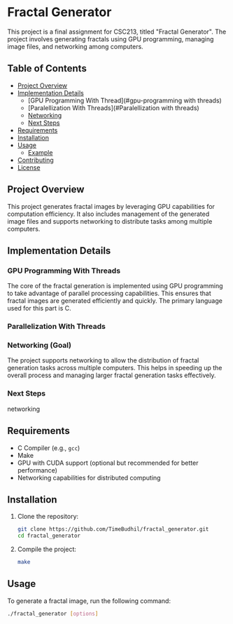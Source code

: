 # Fractal Generator

This project is a final assignment for CSC213, titled "Fractal Generator". The project involves generating fractals using GPU programming, managing image files, and networking among computers.

## Table of Contents
- [Project Overview](#project-overview)
- [Implementation Details](#implementation-details)
  - [GPU Programming With Thread](#gpu-programming with threads)
  - [Paralellization With Threads](#Paralellization with threads)
  - [Networking](#networking)
  - [Next Steps](#next-steps)
- [Requirements](#requirements)
- [Installation](#installation)
- [Usage](#usage)
  - [Example](#example)
- [Contributing](#contributing)
- [License](#license)

## Project Overview

This project generates fractal images by leveraging GPU capabilities for computation efficiency. It also includes management of the generated image files and supports networking to distribute tasks among multiple computers.

## Implementation Details

### GPU Programming With Threads

The core of the fractal generation is implemented using GPU programming to take advantage of parallel processing capabilities. This ensures that fractal images are generated efficiently and quickly. The primary language used for this part is C.

### Parallelization With Threads

### Networking (Goal)

The project supports networking to allow the distribution of fractal generation tasks across multiple computers. This helps in speeding up the overall process and managing larger fractal generation tasks effectively.

### Next Steps

networking

## Requirements

- C Compiler (e.g., `gcc`)
- Make
- GPU with CUDA support (optional but recommended for better performance)
- Networking capabilities for distributed computing

## Installation

1. Clone the repository:
    ```sh
    git clone https://github.com/TimeBudhil/fractal_generator.git
    cd fractal_generator
    ```

2. Compile the project:
    ```sh
    make
    ```

## Usage

To generate a fractal image, run the following command:
```sh
./fractal_generator [options]
